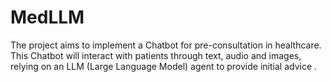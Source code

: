 # MedLLM
The project aims to implement a Chatbot for pre-consultation in healthcare. This Chatbot will interact with patients through text, audio and images, relying on an LLM (Large Language Model) agent to provide initial advice .
